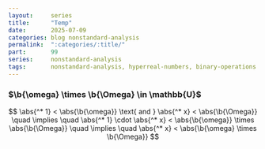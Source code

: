 ```yaml
---
layout:     series
title:      "Temp"
date:       2025-07-09
categories: blog nonstandard-analysis
permalink:  ":categories/:title/"
part:       99
series:     nonstandard-analysis
tags:       nonstandard-analysis, hyperreal-numbers, binary-operations
---
```



### $\b{\omega} \times \b{\Omega} \in \mathbb{U}$

$$
\abs{^* 1} < \abs{\b{\omega}}
\text{ and } 
\abs{^* x} < \abs{\b{\Omega}}
\quad \implies \quad 
\abs{^* 1} \cdot \abs{^* x} < \abs{\b{\omega}} \times \abs{\b{\Omega}}
\quad \implies \quad 
\abs{^* x} < \abs{\b{\omega} \times \b{\Omega}}
$$